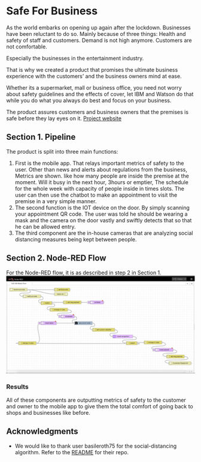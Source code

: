 # Safe For Business
As the world embarks on opening up again after the lockdown. Businesses have been reluctant to do so. Mainly because of three things:
Health and safety of staff and customers.
Demand is not high anymore.
Customers are not comfortable.

Especially the businesses in the entertainment industry.

That is why we created a product that promises the ultimate business experience with the customers’ and the business owners mind at ease.

Whether its a supermarket, mall or business office, you need not worry about safety guidelines and the effects of cover, let IBM and Watson do that while you do what you always do best and focus on your business.

The product assures customers and business owners that the premises is safe before they lay eyes on it.
[Project website](https://safeforbusiness.eu-gb.cf.appdomain.cloud/#/home)

## Section 1. Pipeline


The product is split into three main functions:
1. First is the mobile app. That relays important metrics of safety to the user. Other than news and alerts about regulations from the business, Metrics are shown. like how many people are inside the premise at the moment. Will it busy in the next hour, 3hours or emptier, The schedule for the whole week with capacity of people inside in times slots.
The user can then use the chatbot to make an appointment to visit the premise in a very simple manner.
2. The second function is the IOT device on the door. By simply scanning your appointment QR code. The user was told he should be wearing a mask and the camera on the door vastly and swiftly detects that so that he can be allowed entry.
3. The third component are the in-house cameras that are analyzing social distancing measures being kept between people. 

## Section 2. Node-RED Flow
For the Node-RED flow, it is as described in step 2 in Section 1. 
![Node-RED Flow](node-red.jpeg)

### Results
All of these components are outputting metrics of safety to the customer and owner to the mobile app to give them the total comfort of going back to shops and businesses like before.

## Acknowledgments

* We would like to thank user basileroth75 for the social-distancing algorithm. Refer to the [README](README.md) for their repo.